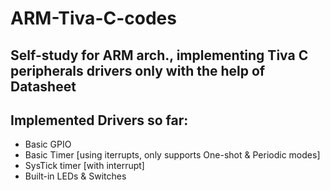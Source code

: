 ﻿# ARM-Tiva-C-codes

## Self-study for ARM arch., implementing Tiva C peripherals drivers only with the help of Datasheet
## Implemented Drivers so far:
  - Basic GPIO
  - Basic Timer [using iterrupts, only supports One-shot & Periodic modes]
  - SysTick timer [with interrupt]
  - Built-in LEDs & Switches
